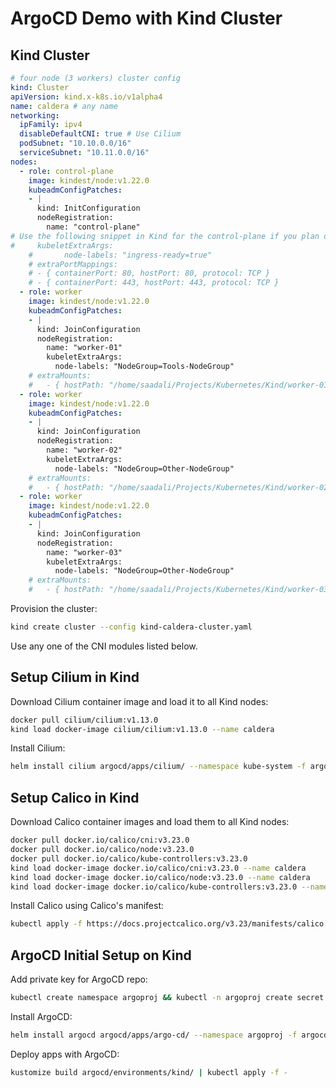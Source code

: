 # **ArgoCD Demo with Kind Cluster**

## **Kind Cluster**

```yaml
# four node (3 workers) cluster config
kind: Cluster
apiVersion: kind.x-k8s.io/v1alpha4
name: caldera # any name
networking:
  ipFamily: ipv4
  disableDefaultCNI: true # Use Cilium
  podSubnet: "10.10.0.0/16"
  serviceSubnet: "10.11.0.0/16"
nodes:
  - role: control-plane
    image: kindest/node:v1.22.0
    kubeadmConfigPatches:
    - |
      kind: InitConfiguration
      nodeRegistration:
        name: "control-plane"
# Use the following snippet in Kind for the control-plane if you plan on using the default Kind CNI and not use Cilium.
#     kubeletExtraArgs:
    #       node-labels: "ingress-ready=true"
    # extraPortMappings:
    # - { containerPort: 80, hostPort: 80, protocol: TCP }
    # - { containerPort: 443, hostPort: 443, protocol: TCP }
  - role: worker
    image: kindest/node:v1.22.0
    kubeadmConfigPatches:
    - |
      kind: JoinConfiguration
      nodeRegistration:
        name: "worker-01"
        kubeletExtraArgs:
          node-labels: "NodeGroup=Tools-NodeGroup"
    # extraMounts:
    #   - { hostPath: "/home/saadali/Projects/Kubernetes/Kind/worker-01", containerPath: "/var/local-path-provisioner" }
  - role: worker
    image: kindest/node:v1.22.0
    kubeadmConfigPatches:
    - |
      kind: JoinConfiguration
      nodeRegistration:
        name: "worker-02"
        kubeletExtraArgs:
          node-labels: "NodeGroup=Other-NodeGroup"
    # extraMounts:
    #   - { hostPath: "/home/saadali/Projects/Kubernetes/Kind/worker-02", containerPath: "/var/local-path-provisioner" }
  - role: worker
    image: kindest/node:v1.22.0
    kubeadmConfigPatches:
    - |
      kind: JoinConfiguration
      nodeRegistration:
        name: "worker-03"
        kubeletExtraArgs:
          node-labels: "NodeGroup=Other-NodeGroup"
    # extraMounts:
    #   - { hostPath: "/home/saadali/Projects/Kubernetes/Kind/worker-03", containerPath: "/var/local-path-provisioner" }
```
Provision the cluster:
```bash
kind create cluster --config kind-caldera-cluster.yaml
```

Use any one of the CNI modules listed below.

## **Setup Cilium in Kind**
Download Cilium container image and load it to all Kind nodes:
```bash
docker pull cilium/cilium:v1.13.0
kind load docker-image cilium/cilium:v1.13.0 --name caldera
```
Install Cilium:
```bash
helm install cilium argocd/apps/cilium/ --namespace kube-system -f argocd/apps/cilium/environments/kind/values.yaml
```

## **Setup Calico in Kind**
Download Calico container images and load them to all Kind nodes:
```bash
docker pull docker.io/calico/cni:v3.23.0
docker pull docker.io/calico/node:v3.23.0
docker pull docker.io/calico/kube-controllers:v3.23.0
kind load docker-image docker.io/calico/cni:v3.23.0 --name caldera
kind load docker-image docker.io/calico/node:v3.23.0 --name caldera
kind load docker-image docker.io/calico/kube-controllers:v3.23.0 --name caldera

```
Install Calico using Calico's manifest:
```bash
kubectl apply -f https://docs.projectcalico.org/v3.23/manifests/calico.yaml
```

## **ArgoCD Initial Setup on Kind**
Add private key for ArgoCD repo:
```bash
kubectl create namespace argoproj && kubectl -n argoproj create secret generic argocd-repo-creds-ssh-creds --from-literal=url=git@github.com:NIXKnight/ArgoCD-Demo.git --from-file=sshPrivateKey=$HOME/.ssh/id_rsa -o json --dry-run=client | jq '.metadata.labels |= {"argocd.argoproj.io/secret-type": "repo-creds"}' | kubectl apply -f -
```
Install ArgoCD:
```bash
helm install argocd argocd/apps/argo-cd/ --namespace argoproj -f argocd/apps/argo-cd/environments/kind/values.yaml
```
Deploy apps with ArgoCD:
```bash
kustomize build argocd/environments/kind/ | kubectl apply -f -
```
